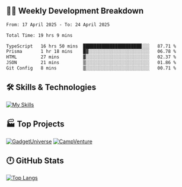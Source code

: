 

## 🧑‍💻 Weekly Development Breakdown

<!--START_SECTION:waka-->

```txt
From: 17 April 2025 - To: 24 April 2025

Total Time: 19 hrs 9 mins

TypeScript   16 hrs 50 mins  ██████████████████████░░░   87.71 %
Prisma       1 hr 18 mins    █▓░░░░░░░░░░░░░░░░░░░░░░░   06.78 %
HTML         27 mins         ▓░░░░░░░░░░░░░░░░░░░░░░░░   02.37 %
JSON         21 mins         ▒░░░░░░░░░░░░░░░░░░░░░░░░   01.86 %
Git Config   8 mins          ▒░░░░░░░░░░░░░░░░░░░░░░░░   00.71 %
```

<!--END_SECTION:waka-->

## 🛠️ Skills & Technologies

[![My Skills](https://skillicons.dev/icons?i=angular,react,docker,mongodb,nodejs,express,github,bootstrap,prisma,postman,postgres&perline=8)](https://skillicons.dev)

## 🏭 Top Projects

[![GadgetUniverse](https://github-readme-stats.vercel.app/api/pin/?username=aimxnaim&repo=GadgetUniverse&theme=dark)](https://github.com/aimxnaim/GadgetUniverse)
[![CampVenture](https://github-readme-stats.vercel.app/api/pin/?username=aimxnaim&repo=CampVenture&theme=dark)](https://github.com/aimxnaim/CampVenture)

## 🕛 GitHub Stats
 
[![Top Langs](https://github-readme-stats.vercel.app/api/top-langs/?username=aimxnaim&layout=compact&theme=dark)](https://github.com/anuraghazra/github-readme-stats)



